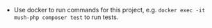 - Use docker to run commands for this project, e.g. `docker exec -it mush-php composer test` to run tests.